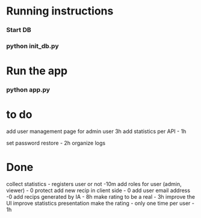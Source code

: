 # Running instructions 
### Start DB
### python init_db.py
# Run the app
### python app.py

# to do 


add user management page for admin user 3h
add statistics per API - 1h    

set password restore - 2h
organize logs

# Done
collect statistics - registers user or not -10m
add roles for user (admin, viewer) - 0 
protect add new recip in client side - 0
add user email address -0
add recips generated by IA - 8h
make rating to be a real - 3h
improve the UI
improve statistics presentation 
make the rating - only one time per user - 1h